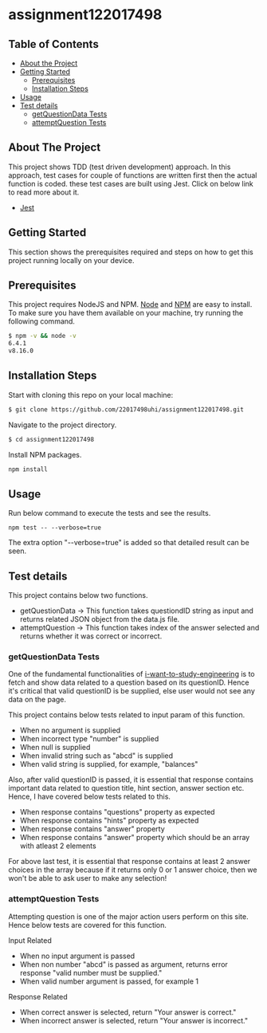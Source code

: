 # assignment122017498

<!-- TABLE OF CONTENTS -->
## Table of Contents

* [About the Project](#about-the-project)
* [Getting Started](#getting-started)
    * [Prerequisites](#prerequisites)
    * [Installation Steps](#installation)
* [Usage](#usage)
* [Test details](#test-details)
    * [getQuestionData Tests](#getquestiondata-tests)
    * [attemptQuestion Tests](#attemptquestion-tests)



<!-- ABOUT THE PROJECT -->
## About The Project
This project shows TDD (test driven development) approach. In this approach, test cases for couple of functions are written first then the actual function is coded. these test cases are built using Jest. Click on below link to read more about it.
* [Jest](https://jestjs.io/)



<!-- GETTING STARTED -->
## Getting Started

This section shows the prerequisites required and steps on how to get this project running locally on your device.

## Prerequisites

This project requires NodeJS and NPM.
[Node](http://nodejs.org/) and [NPM](https://npmjs.org/) are easy to install.
To make sure you have them available on your machine,
try running the following command.

```sh
$ npm -v && node -v
6.4.1
v8.16.0
```

## Installation Steps

Start with cloning this repo on your local machine:

```sh
$ git clone https://github.com/22017498uhi/assignment122017498.git
```
Navigate to the project directory.
```sh
$ cd assignment122017498
```

Install NPM packages.
```sh
npm install
```


<!-- USAGE EXAMPLES -->
## Usage
Run below command to execute the tests and see the results.
```
npm test -- --verbose=true
```

The extra option "--verbose=true" is added so that detailed result can be seen.

## Test details
This project contains below two functions.
* getQuestionData -> This function takes questiondID string as input and returns related JSON object from the data.js file.
* attemptQuestion -> This function takes index of the answer selected and returns whether it was correct or incorrect.

### getQuestionData Tests
One of the fundamental functionalities of [i-want-to-study-engineering](https://i-want-to-study-engineering.org/q/balances) is to fetch and show data related to a question based on its questionID.
Hence it's critical that valid questionID is be supplied, else user would not see any data on the page.

This project contains below tests related to input param of this function.
* When no argument is supplied
* When incorrect type "number" is supplied
* When null is supplied
* When invalid string such as "abcd" is supplied
* When valid string is supplied, for example, "balances"

Also, after valid questionID is passed, it is essential that response contains important data related to question title, hint section, answer section etc. Hence, I have covered below tests related to this.
* When response contains "questions" property as expected 
* When response contains "hints" property as expected
* When response contains "answer" property
* When response contains "answer" property which should be an array with atleast 2 elements

For above last test, it is essential that response contains at least 2 answer choices in the array because if it returns only 0 or 1 answer choice, then we won't be able to ask user to make any selection!

### attemptQuestion Tests
Attempting question is one of the major action users perform on this site. Hence below tests are covered for this function. 

Input Related
* When no input argument is passed
* When non number "abcd" is passed as argument, returns error response "valid number must be supplied."
* When valid number argument is passed, for example 1

Response Related
* When correct answer is selected, return "Your answer is correct."
* When incorrect answer is selected, return "Your answer is incorrect." 